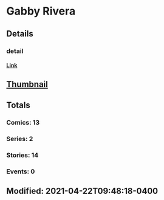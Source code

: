 # Gabby  Rivera 
## Details
### detail
#### [Link](http://marvel.com/comics/creators/13049/gabby_rivera?utm_campaign=apiRef&utm_source=225578a89fc76f3d20fbffda5d17a88d)
## [Thumbnail](http://i.annihil.us/u/prod/marvel/i/mg/b/40/image_not_available.jpg)
## Totals
### Comics: 13
### Series: 2
### Stories: 14
### Events: 0
## Modified: 2021-04-22T09:48:18-0400